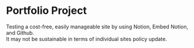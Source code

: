 # Portfolio Project

Testing a cost-free, easily manageable site by using Notion, Embed Notion, and Github.
<br/>
It may not be sustainable in terms of individual sites policy update.

